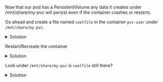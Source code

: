 Now that our pod has a PersistentVolume any data it creates under /mnt/share/my-pvc will persist even if the container crashes or restarts.

Go ahead and create a file named `coolfile` in the container `pvc-user` under `/mnt/share/my-pvc`.
<details><summary>Solution</summary>
```plain
k exec pvc-user -- touch /mnt/share/my-pvc/coolfile
```{{exec}}
</details>

Restart/Recreate the container

<details><summary>Solution</summary>
```plain
k get pod pvc-user -o yaml | kubectl replace -f - --force
```{{exec}}
</details>

Look under `/mnt/share/my-pvc` is `coolfile` still there?
<details><summary>Solution</summary>
```plain
k exec pvc-user -- ls /mnt/share/my-pvc
```{{exec}}
</details>
